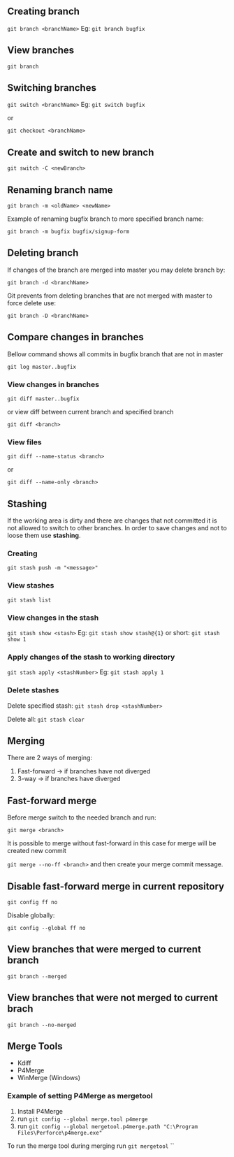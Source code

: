 
## Creating branch

`git branch <branchName>` Eg: `git branch bugfix`

## View branches

`git branch`

## Switching branches

`git switch <branchName>` Eg: `git switch bugfix`

or

`git checkout <branchName>`

## Create and switch to new branch

`git switch -C <newBranch>`
## Renaming branch name

`git branch -m <oldName> <newName>`

Example of renaming bugfix branch to more specified branch name:

`git branch -m bugfix bugfix/signup-form`


## Deleting branch

If changes of the branch are merged into master you may delete branch by:

`git branch -d <branchName>`

Git prevents from deleting branches that are not merged with master to force delete use:

`git branch -D <branchName>`

## Compare changes in branches

Bellow command shows all commits in bugfix branch that are not in master

`git log master..bugfix`

### View changes in branches

`git diff master..bugfix`

or view diff between current branch and specified branch

`git diff <branch>`

### View files 

`git diff --name-status <branch>`

or

`git diff --name-only <branch>`


## Stashing

If the working area is dirty and there are changes that not committed it is not allowed to switch to other branches. In order to save changes and not to loose them use **stashing**.

### Creating

`git stash push -m "<message>"`

### View stashes

`git stash list`

### View changes in the stash

`git stash show <stash>` Eg: `git stash show stash@{1}` or short: `git stash show 1`

### Apply changes of the stash to working directory

`git stash apply <stashNumber>` Eg: `git stash apply 1`

### Delete stashes

Delete specified stash: `git stash drop <stashNumber>`

Delete all: `git stash clear`


## Merging

There are 2 ways of merging:
1. Fast-forward -> if branches have not diverged
2. 3-way -> if branches have diverged

## Fast-forward merge

Before merge switch to the needed branch and run:

`git merge <branch>`

It is possible to merge without fast-forward in this case for merge will be created new commit

`git merge --no-ff <branch>` and then create your merge commit message.

## Disable fast-forward merge in current repository

`git config ff no`

Disable globally: 

`git config --global ff no`

## View branches that were merged to current branch

`git branch --merged`

## View branches that were not merged to current brach

`git branch --no-merged`

## Merge Tools

- Kdiff
- P4Merge
- WinMerge (Windows)

### Example of setting P4Merge as mergetool

1. Install P4Merge
2. run `git config --global merge.tool p4merge`
3. run `git config --global mergetool.p4merge.path "C:\Program Files\Perforce\p4merge.exe"`

To run the merge tool during merging run `git mergetool`
``
